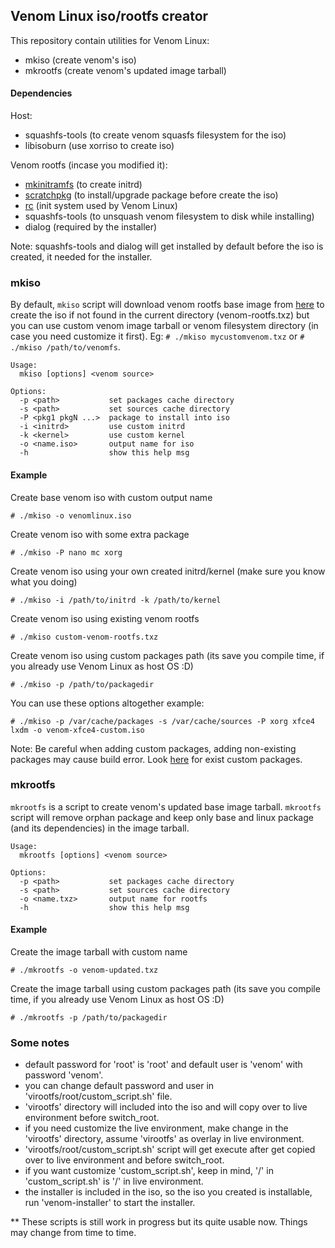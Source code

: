 ## Venom Linux iso/rootfs creator

This repository contain utilities for Venom Linux:

* mkiso (create venom's iso)
* mkrootfs (create venom's updated image tarball)

#### Dependencies

Host:

* squashfs-tools (to create venom squasfs filesystem for the iso)
* libisoburn (use xorriso to create iso)

Venom rootfs (incase you modified it):

* [mkinitramfs](https://github.com/venomlinux/mkinitramfs) (to create initrd)
* [scratchpkg](https://github.com/venomlinux/scratchpkg) (to install/upgrade package before create the iso)
* [rc](https://github.com/venomlinux/rc) (init system used by Venom Linux)
* squashfs-tools (to unsquash venom filesystem to disk while installing)
* dialog (required by the installer)

Note: squashfs-tools and dialog will get installed by default before the iso is created, it needed for the installer.

### mkiso

By default, `mkiso` script will download venom rootfs base image from [here](https://github.com/venomlinux/venom/releases)
to create the iso if not found in the current directory (venom-rootfs.txz) but you can use custom venom image tarball or
venom filesystem directory (in case you need customize it first). Eg: `# ./mkiso mycustomvenom.txz` or `# ./mkiso /path/to/venomfs`.


    Usage:
      mkiso [options] <venom source>
  
    Options:
      -p <path>           set packages cache directory
      -s <path>           set sources cache directory
      -P <pkg1 pkgN ...>  package to install into iso
      -i <initrd>         use custom initrd
      -k <kernel>         use custom kernel
      -o <name.iso>       output name for iso
      -h                  show this help msg
      
#### Example

Create base venom iso with custom output name

    # ./mkiso -o venomlinux.iso
    
Create venom iso with some extra package

    # ./mkiso -P nano mc xorg
    
Create venom iso using your own created initrd/kernel (make sure you know what you doing)

    # ./mkiso -i /path/to/initrd -k /path/to/kernel
    
Create venom iso using existing venom rootfs

    # ./mkiso custom-venom-rootfs.txz
    
Create venom iso using custom packages path (its save you compile time, if you already use Venom Linux as host OS :D)
    
    # ./mkiso -p /path/to/packagedir
    
You can use these options altogether example:

    # ./mkiso -p /var/cache/packages -s /var/cache/sources -P xorg xfce4 lxdm -o venom-xfce4-custom.iso
    
Note: Be careful when adding custom packages, adding non-existing packages may cause build error. Look [here](https://github.com/venomlinux/ports) for exist custom packages.

### mkrootfs

`mkrootfs` is a script to create venom's updated base image tarball. `mkrootfs` script will remove orphan package and keep
only base and linux package (and its dependencies) in the image tarball.

    Usage:
      mkrootfs [options] <venom source>
  
    Options:
      -p <path>           set packages cache directory
      -s <path>           set sources cache directory
      -o <name.txz>       output name for rootfs
      -h                  show this help msg
      
#### Example

Create the image tarball with custom name

    # ./mkrootfs -o venom-updated.txz
    
Create the image tarball using custom packages path (its save you compile time, if you already use Venom Linux as host OS :D)
    
    # ./mkrootfs -p /path/to/packagedir
    
### Some notes

* default password for 'root' is 'root' and default user is 'venom' with password 'venom'.
* you can change default password and user in 'virootfs/root/custom_script.sh' file.
* 'virootfs' directory will included into the iso and will copy over to live environment before switch_root.
* if you need customize the live environment, make change in the 'virootfs' directory, assume 'virootfs' as overlay in live environment.
* 'virootfs/root/custom_script.sh' script will get execute after get copied over to live environment and before switch_root.
* if you want customize 'custom_script.sh', keep in mind, '/' in 'custom_script.sh' is '/' in live environment.
* the installer is included in the iso, so the iso you created is installable, run 'venom-installer' to start the installer.

** These scripts is still work in progress but its quite usable now. Things may change from time to time.

    
